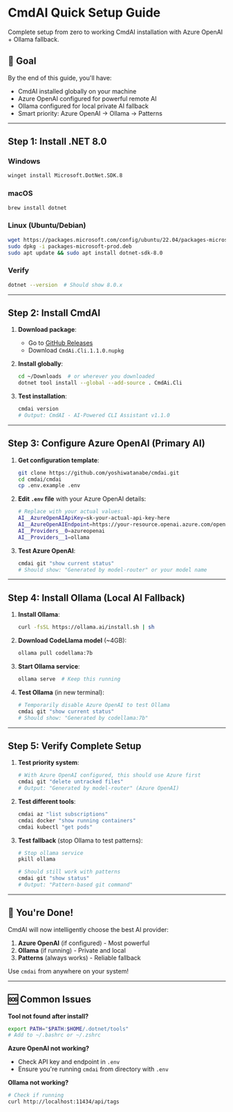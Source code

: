 # CmdAI Quick Setup Guide

Complete setup from zero to working CmdAI installation with Azure OpenAI + Ollama fallback.

## 🎯 Goal
By the end of this guide, you'll have:
- CmdAI installed globally on your machine
- Azure OpenAI configured for powerful remote AI
- Ollama configured for local private AI fallback
- Smart priority: Azure OpenAI → Ollama → Patterns

---

## Step 1: Install .NET 8.0

### Windows
```bash
winget install Microsoft.DotNet.SDK.8
```

### macOS
```bash
brew install dotnet
```

### Linux (Ubuntu/Debian)
```bash
wget https://packages.microsoft.com/config/ubuntu/22.04/packages-microsoft-prod.deb -O packages-microsoft-prod.deb
sudo dpkg -i packages-microsoft-prod.deb
sudo apt update && sudo apt install dotnet-sdk-8.0
```

### Verify
```bash
dotnet --version  # Should show 8.0.x
```

---

## Step 2: Install CmdAI

1. **Download package**: 
   - Go to [GitHub Releases](https://github.com/yoshiwatanabe/cmdai/releases)
   - Download `CmdAi.Cli.1.1.0.nupkg`

2. **Install globally**:
   ```bash
   cd ~/Downloads  # or wherever you downloaded
   dotnet tool install --global --add-source . CmdAi.Cli
   ```

3. **Test installation**:
   ```bash
   cmdai version
   # Output: CmdAI - AI-Powered CLI Assistant v1.1.0
   ```

---

## Step 3: Configure Azure OpenAI (Primary AI)

1. **Get configuration template**:
   ```bash
   git clone https://github.com/yoshiwatanabe/cmdai.git
   cd cmdai/cmdai
   cp .env.example .env
   ```

2. **Edit `.env` file** with your Azure OpenAI details:
   ```bash
   # Replace with your actual values:
   AI__AzureOpenAIApiKey=sk-your-actual-api-key-here
   AI__AzureOpenAIEndpoint=https://your-resource.openai.azure.com/openai/deployments/gpt-4/chat/completions?api-version=2025-01-01-preview
   AI__Providers__0=azureopenai
   AI__Providers__1=ollama
   ```

3. **Test Azure OpenAI**:
   ```bash
   cmdai git "show current status"
   # Should show: "Generated by model-router" or your model name
   ```

---

## Step 4: Install Ollama (Local AI Fallback)

1. **Install Ollama**:
   ```bash
   curl -fsSL https://ollama.ai/install.sh | sh
   ```

2. **Download CodeLlama model** (~4GB):
   ```bash
   ollama pull codellama:7b
   ```

3. **Start Ollama service**:
   ```bash
   ollama serve  # Keep this running
   ```

4. **Test Ollama** (in new terminal):
   ```bash
   # Temporarily disable Azure OpenAI to test Ollama
   cmdai git "show current status"
   # Should show: "Generated by codellama:7b"
   ```

---

## Step 5: Verify Complete Setup

1. **Test priority system**:
   ```bash
   # With Azure OpenAI configured, this should use Azure first
   cmdai git "delete untracked files"
   # Output: "Generated by model-router" (Azure OpenAI)
   ```

2. **Test different tools**:
   ```bash
   cmdai az "list subscriptions"
   cmdai docker "show running containers"
   cmdai kubectl "get pods"
   ```

3. **Test fallback** (stop Ollama to test patterns):
   ```bash
   # Stop ollama service
   pkill ollama
   
   # Should still work with patterns
   cmdai git "show status"
   # Output: "Pattern-based git command"
   ```

---

## 🎉 You're Done!

CmdAI will now intelligently choose the best AI provider:
1. **Azure OpenAI** (if configured) - Most powerful
2. **Ollama** (if running) - Private and local
3. **Patterns** (always works) - Reliable fallback

Use `cmdai` from anywhere on your system!

---

## 🆘 Common Issues

**Tool not found after install?**
```bash
export PATH="$PATH:$HOME/.dotnet/tools"
# Add to ~/.bashrc or ~/.zshrc
```

**Azure OpenAI not working?**
- Check API key and endpoint in `.env`
- Ensure you're running `cmdai` from directory with `.env`

**Ollama not working?**
```bash
# Check if running
curl http://localhost:11434/api/tags
```